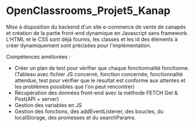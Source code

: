 # OpenClassrooms_Projet5_Kanap

Mise à disposition du backend d'un site e-commerce de vente de canapés et création de la partie front-end dynamique en Javascript sans framework. 
L'HTML et le CSS sont déjà fournis, les classes et les id des éléments à créer dynamiquement sont précisées pour l'implémentation. 

Compétences améliorées :
- Créer un plan de test pour vérifier que chaque fonctionnalité fonctionne. (Tableau avec fichier JS concerné, fonction concernée, fonctionnalité attendue, test pour vérifier que le résultat est conforme aux attentes et les problèmes possibles que l'on peut rencontrer)
- Récupération des données front-end avec la méthode FETCH Get & Post(API + server) 
- Gestion des variables en JS
- Gestion des fonctions, des addEventListener, des boucles, du localStorage, des promesses et du searchParams. 
